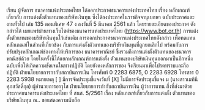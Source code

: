 เรียน ผู้จัดการ
ธนาคารแห่งประเทศไทย ได้ออกประกาศธนาคารแห่งประเทศไทย เรื่อง หลักเกณฑ์เกี่ยวกับ
การแต่งตั้งตัวแทนของบริษัทเงินทุน ซึ่งได้ลงประกาศในราชกิจจานุเบกษา ฉบับประกาศและงานทั่วไป
เล่ม 135 ตอนพิเศษ 47 ง ลงวันที่ 5 มีนาคม 2561 แล้ว โดยรายละเอียดของประกาศ ดังกล่าวได้
เผยแพร่ผ่านทางเว็บไซต์ของธนาคารแห่งประเทศไทย (https://www.bot.or.th)
การแต่งตั้งตัวแทนของบริษัทเงินทุนไว้เช่นเดิม
การออกประกาศธนาคารแห่งประเทศไทยดังกล่าว เพื่อทดแทนหลักเกณฑ์ในส่วนที่เกี่ยวข้อง
กับการแต่งตั้งตัวแทนของบริษัทเงินทุนที่ถูกยกเลิกไป พร้อมกับการปรับปรุงหลักเกณฑ์ช่องทางให้บริการของ
ธนาคารพาณิชย์ ซึ่งรวมถึงการแต่งตั้งตัวแทนของธนาคารพาณิชย์ด้วย โดยในครั้งนี้ได้แยกหลักเกณฑ์การแต่งตั้ง
ตัวแทนของบริษัทเงินทุนออกมาเป็นอีกหนึ่งฉบับเพื่อให้เกิดความชัดเจนในทางปฏิบัติ โดยยังคงหลักการของ
จึงเรียนมาเพื่อโปรดทราบและถือปฏิบัติ
ฝ่ายนโยบายการกากับสถาบันการเงิน
โทรศัพท์ 0 2283 6875, 0 2283 6928
โทรสาร 0 2283 5938
หมายเหตุ [ ] มีการจัดประชุมชี้แจงวันที่
[X] ไม่มีการจัดประชุมชี้แจง
ม
(นางสาวเมทินี ศุภสวัสดิ์กุล)
ผู้อำนวยการอาวุโส ฝ่ายนโยบายการกำกับสถาบันการเงิน
ผู้ว่าการแทน
สิ่งที่ส่งมาด้วย ประกาศธนาคารแห่งประเทศไทย ที่ สนส. 5/2561 เรื่อง หลักเกณฑ์เกี่ยวกับการแต่งตั้ง
ตัวแทนของบริษัทเงินทุน
ณ..
ขอแสดงความนับถือ
